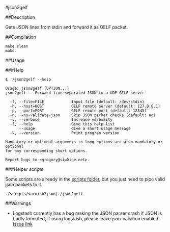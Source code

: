 #json2gelf

##Description

Gets JSON lines from stdin and forward it as GELF packet.

##Compilation

```
make clean
make
```

##Usage

###Help

```
$ ./json2gelf --help

Usage: json2gelf [OPTION...]
json2gelf -- Forward line separated JSON to a UDP GELF server

  -f, --file=FILE            Input file (default: /dev/stdin)
  -h, --host=HOST            GELF remote server (default: 127.0.0.1)
  -p, --port=PORT            GELF remote port (default: 12345)
  -n, --no-validate-json     Skip JSON packet checks (default: no)
  -v, --verbose              Increase verbosity
  -?, --help                 Give this help list
      --usage                Give a short usage message
  -V, --version              Print program version

Mandatory or optional arguments to long options are also mandatory or optional
for any corresponding short options.

Report bugs to <gregory@siwhine.net>.
```


###Helper scripts


Some scripts are already in the [scripts folder](scripts), but you just need to pipe valid json packets to it.

```
./scripts/varnish2json|./json2gelf
```

##Warnings

- Logstash currently has a bug making the JSON parser crash if JSON is badly formated, if using logstash, please leave json-valiation enabled. [Issue link](https://github.com/logstash-plugins/logstash-input-gelf/pull/27)

